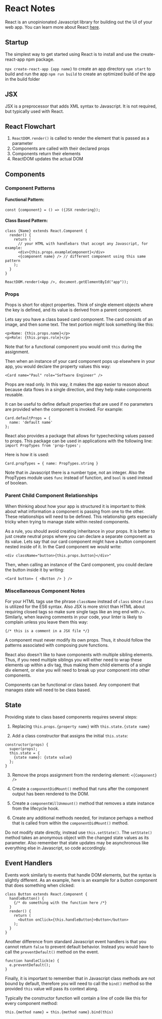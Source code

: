 # React Notes

React is an unopinionated Javascript library for building out the UI of your web app. You can learn more about React [here](https://reactjs.org/docs/getting-started.html).

## Startup

The simplest way to get started using React is to install and use the create-react-app npm package.

`npx create-react-app {app name}` to create an app directory
`npm start` to build and run the app
`npm run build` to create an optimized build of the app in the build folder

## JSX

JSX is a preprocessor that adds XML syntax to Javascript. It is not required, but typically used with React.

## React Flowchart

1. `ReactDOM.render()` is called to render the element that is passed as a parameter
2. Components are called with their declared props
3. Components return their elements
4. ReactDOM updates the actual DOM

## Components

### Component Patterns

#### Functional Pattern:

`const {component} = () => ({JSX rendering});`

#### Class Based Pattern:

```
class {Name} extends React.Component {
  render() {
    return (
      // your HTML with handlebars that accept any Javascript, for example:
      <div>{this.props.exampleComponent}</div>
      <{component name} /> // different component using this same pattern
    );
  }
}

ReactDOM.render(<App />, document.getElementById("app"));

```

### Props

Props is short for object properties. Think of single element objects where the key is defined, and its value is derived from a parent component.

Lets say you have a class based card component. The card consists of an image, and then some text. The text portion might look something like this:

```
<p>Name: {this.props.name}</p>
<p>Role: {this.props.role}</p>
```

Note that for a functional component you would omit `this` during the assignment.

Then when an instance of your card component pops up elsewhere in your app, you would declare the property values this way:

`<Card name="Paul" role="Software Engineer" />`

Props are read only. In this way, it makes the app easier to reason about because data flows in a single direction, and they help make components reusable.

It can be useful to define default properties that are used if no parameters are provided when the component is invoked. For example:

```
Card.defaultProps = {
  name: 'default name'
};
```

React also provides a package that allows for typechecking values passed to props. This package can be used in applications with the following line: `import PropTypes from 'prop-types';`

Here is how it is used:

`Card.propTypes = { name: PropTypes.string }`

Note that in Javascript there is a number type, not an integer. Also the PropTypes module uses `func` instead of function, and `bool` is used instead of boolean.

### Parent Child Component Relationships

When thinking about how your app is structured it is important to think about what information a component is passing from one to the other. These relationships will need to be defined. This relationship gets especially tricky when trying to manage state within nested components.

As a rule, you should avoid creating inheritance in your props. It is better to just create neutral props where you can declare a separate component as its value. Lets say that our card component might have a button component nested inside of it. In the Card component we would write:

`<div className="button>{this.props.button}</div>"`

Then, when calling an instance of the Card component, you could declare the button inside it by writing:

`<Card button= { <Button /> } />`

### Miscellaneous Component Notes

For your HTML tags use the phrase `className` instead of `class` since `class` is utilized for the ES6 syntax. Also JSX is more strict than HTML about requiring closed tags so make sure single tags like an img end with `/>`. Similarly, when leaving comments in your code, your linter is likely to complain unless you leave them this way:

`{/* this is a comment in a JSX file */}`

A component must never modify its own props. Thus, it should follow the patterns associated with composing pure functions.

React also doesn't like to have components with multiple sibling elements. Thus, if you need multiple siblings you will either need to wrap these elements up within a div tag, thus making them child elements of a single div element, or else you will need to break up your component into other components.

Components can be functional or class based. Any component that manages state will need to be class based.

## State

Providing state to class based components requires several steps:

1. Replacing `this.props.{property name}` with `this.state.{state name}`

2. Add a class constructor that assigns the initial `this.state`:

```
constructor(props) {
  super(props);
  this.state = {
    {state name}: {state value}
  };
}
```

3. Remove the props assignment from the rendering element: `<{Component} />`

4. Create a `componentDidMount()` method that runs after the component output has been rendered to the DOM.

5. Create a `componentWillUnmount()` method that removes a state instance from the lifecycle hook.

6. Create any additional methods needed, for instance perhaps a method that is called from within the `componentDidMount()` method.

Do not modify state directly, instead use `this.setState()`. The `setState()` method takes an anonymous object with the changed state values as its parameter. Also remember that state updates may be asynchronous like everything else in Javascript, so code accordingly.

## Event Handlers

Events work similarly to events that handle DOM elements, but the syntax is slightly different. As an example, here is an example for a button component that does something when clicked:

```
class Button extends React.Component {
  handleButton() {
    {/* do something with the function here /*}
  }
  render() {
    return (
      <button onClick={this.handleButton}>Button</button>
    );
  }
}
```

Another difference from standard Javascript event handlers is that you cannot return `false` to prevent default behavior. Instead you would have to call the `preventDefault()` method on the event.

```
function handleClick(e) {
  e.preventDefault();
}
```

Finally, it is important to remember that in Javascript class methods are not bound by default, therefore you will need to call the `bind()` method so the provided `this` value will pass its context along.

Typically the constructor function will contain a line of code like this for every component method:

`this.{method name} = this.{method name}.bind(this)`
